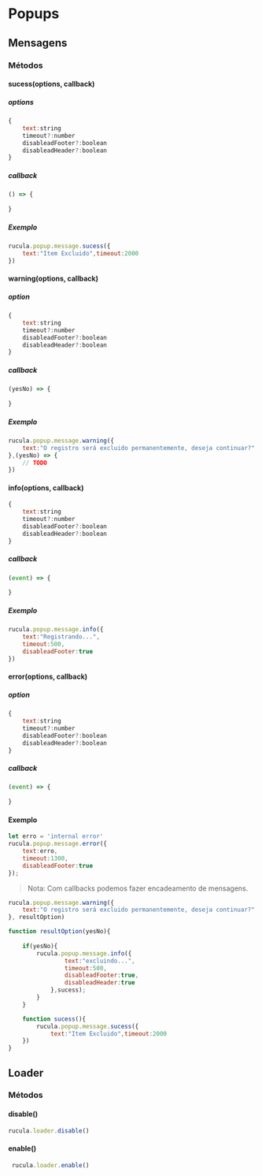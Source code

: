 # Popups

## Mensagens

### Métodos

#### sucess(options, callback)
##### options
```js
{
    text:string
    timeout?:number
    disableadFooter?:boolean
    disableadHeader?:boolean
}
```
##### callback
```js
() => {
    
}
```
##### Exemplo
```js
rucula.popup.message.sucess({
    text:"Item Excluido",timeout:2000
})   
```
#### warning(options, callback)
##### option
```js
{
    text:string
    timeout?:number
    disableadFooter?:boolean
    disableadHeader?:boolean
}
```
##### callback
```js
(yesNo) => {
    
}
```
##### Exemplo
```js
rucula.popup.message.warning({
    text:"O registro será excluido permanentemente, deseja continuar?"
},(yesNo) => {
    // TODO
})
```

#### info(options, callback)

```js
{
    text:string
    timeout?:number
    disableadFooter?:boolean
    disableadHeader?:boolean
}
```
##### callback
```js
(event) => {
    
}
```
##### Exemplo
```js
rucula.popup.message.info({
    text:"Registrando...", 
    timeout:500, 
    disableadFooter:true
})
```
#### error(options, callback)

##### option
```js
{
    text:string
    timeout?:number
    disableadFooter?:boolean
    disableadHeader?:boolean
}
```
##### callback
```js
(event) => {
    
}
```
#### Exemplo
```js
let erro = 'internal error'
rucula.popup.message.error({
    text:erro, 
    timeout:1300, 
    disableadFooter:true
});
```

> Nota: Com callbacks podemos fazer encadeamento de mensagens.

```js
rucula.popup.message.warning({
    text:"O registro será excluido permanentemente, deseja continuar?"
}, resultOption)

function resultOption(yesNo){
        
    if(yesNo){
        rucula.popup.message.info({
                text:"excluindo...", 
                timeout:500, 
                disableadFooter:true,
                disableadHeader:true
            },sucess);
        }
    }

    function sucess(){
        rucula.popup.message.sucess({
            text:"Item Excluido",timeout:2000
    })   
}
```

## Loader


### Métodos

#### disable()
```js
rucula.loader.disable()
```
#### enable()
```js
 rucula.loader.enable()
```